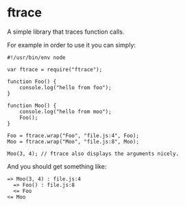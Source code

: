 ftrace
======

A simple library that traces function calls.

For example in order to use it you can simply:
```
#!/usr/bin/env node

var ftrace = require("ftrace");

function Foo() {
    console.log("hello from foo");
}

function Moo() {
    console.log("hello from moo");
    Foo();
}

Foo = ftrace.wrap("Foo", "file.js:4", Foo);
Moo = ftrace.wrap("Moo", "file.js:8", Moo);

Moo(3, 4); // ftrace also displays the arguments nicely.
```

And you should get something like:
```
=> Moo(3, 4) : file.js:4
  => Foo() : file.js:8
  <= Foo
<= Moo
```